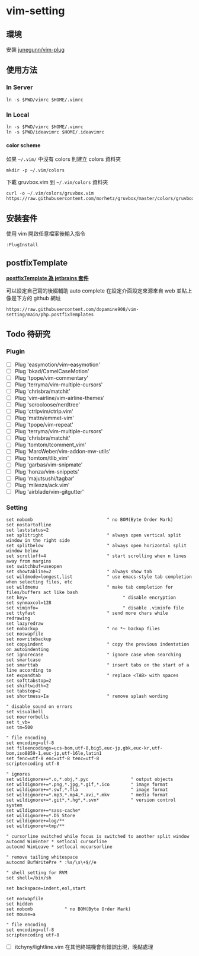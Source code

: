 # vim-setting

## 環境

安裝 [junegunn/vim-plug](https://github.com/junegunn/vim-plug)

## 使用方法

### In Server
```
ln -s $PWD/vimrc $HOME/.vimrc
```

### In Local
```
ln -s $PWD/vimrc $HOME/.vimrc
ln -s $PWD/ideavimrc $HOME/.ideavimrc
```

#### color scheme
如果 ```~/.vim/``` 中沒有 colors 則建立 colors 資料夾
```
mkdir -p ~/.vim/colors
```

下載 gruvbox.vim 到 ```~/.vim/colors``` 資料夾
```
curl -o ~/.vim/colors/gruvbox.vim https://raw.githubusercontent.com/morhetz/gruvbox/master/colors/gruvbox.vim
```
## 安裝套件

使用 vim 開啟任意檔案後輸入指令

```
:PlugInstall
```

## postfixTemplate

[**postfixTemplate 為 jetbrains 套件**](https://github.com/xylo/intellij-postfix-templates)

可以設定自己寫的後綴輔助 auto complete
在設定介面設定來源來自 web 
並貼上像是下方的 github 網址

```
https://raw.githubusercontent.com/dopamine908/vim-setting/main/php.postfixTemplates
```

## Todo 待研究

### Plugin
- [ ] Plug 'easymotion/vim-easymotion'
- [ ] Plug 'bkad/CamelCaseMotion'
- [ ] Plug 'tpope/vim-commentary'
- [ ] Plug 'terryma/vim-multiple-cursors'
- [ ] Plug 'chrisbra/matchit'
- [ ] Plug 'vim-airline/vim-airline-themes'
- [ ] Plug 'scrooloose/nerdtree'
- [ ] Plug 'ctrlpvim/ctrlp.vim'
- [ ] Plug 'mattn/emmet-vim'
- [ ] Plug 'tpope/vim-repeat'
- [ ] Plug 'terryma/vim-multiple-cursors'
- [ ] Plug 'chrisbra/matchit'
- [ ] Plug 'tomtom/tcomment_vim'
- [ ] Plug 'MarcWeber/vim-addon-mw-utils'
- [ ] Plug 'tomtom/tlib_vim'
- [ ] Plug 'garbas/vim-snipmate'
- [ ] Plug 'honza/vim-snippets'
- [ ] Plug 'majutsushi/tagbar'
- [ ] Plug 'mileszs/ack.vim'
- [ ] Plug 'airblade/vim-gitgutter'

### Setting 
```
set nobomb                            " no BOM(Byte Order Mark)
set nostartofline
set laststatus=2
set splitright                        " always open vertical split window in the right side
set splitbelow                        " always open horizontal split window below
set scrolloff=4                       " start scrolling when n lines away from margins
set switchbuf=useopen
set showtabline=2                     " always show tab
set wildmode=longest,list             " use emacs-style tab completion when selecting files, etc
set wildmenu                          " make tab completion for files/buffers act like bash
set key=			                        " disable encryption
set synmaxcol=128
set viminfo=			                    " disable .viminfo file
set ttyfast                           " send more chars while redrawing
set lazyredraw
set nobackup                          " no *~ backup files
set noswapfile
set nowritebackup
set copyindent                        " copy the previous indentation on autoindenting
set ignorecase                        " ignore case when searching
set smartcase
set smarttab                          " insert tabs on the start of a line according to
set expandtab                         " replace <TAB> with spaces
set softtabstop=2
set shiftwidth=2
set tabstop=2
set shortmess=Ia                      " remove splash wording

" disable sound on errors
set visualbell
set noerrorbells
set t_vb=
set tm=500

" file encoding
set encoding=utf-8
set fileencodings=ucs-bom,utf-8,big5,euc-jp,gbk,euc-kr,utf-bom,iso8859-1,euc-jp,utf-16le,latin1
set fenc=utf-8 enc=utf-8 tenc=utf-8
scriptencoding utf-8

" ignores
set wildignore+=*.o,*.obj,*.pyc                " output objects
set wildignore+=*.png,*.jpg,*.gif,*.ico        " image format
set wildignore+=*.swf,*.fla                    " image format
set wildignore+=*.mp3,*.mp4,*.avi,*.mkv        " media format
set wildignore+=*.git*,*.hg*,*.svn*            " version control system
set wildignore+=*sass-cache*
set wildignore+=*.DS_Store
set wildignore+=log/**
set wildignore+=tmp/**

" cursorline switched while focus is switched to another split window
autocmd WinEnter * setlocal cursorline
autocmd WinLeave * setlocal nocursorline

" remove tailing whitespace
autocmd BufWritePre * :%s/\s\+$//e

" shell setting for RVM
set shell=/bin/sh

set backspace=indent,eol,start

set noswapfile
set hidden
set nobomb            " no BOM(Byte Order Mark)
set mouse=a

" file encoding
set encoding=utf-8
scriptencoding utf-8
```
- [ ] itchyny/lightline.vim 在其他終端機會有錯誤出現，晚點處理
